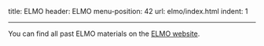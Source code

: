 title: ELMO
header: ELMO
menu-position: 42
url: elmo/index.html
indent: 1

---

You can find all past ELMO materials on the
[ELMO website](elmo/index.html).
